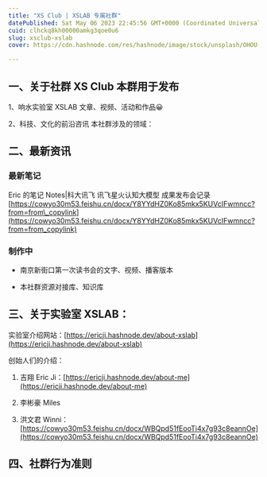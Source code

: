 ```yaml
---
title: "XS Club | XSLAB 专属社群"
datePublished: Sat May 06 2023 22:45:56 GMT+0000 (Coordinated Universal Time)
cuid: clhckq8kh00000amkg3qoe0u6
slug: xsclub-xslab
cover: https://cdn.hashnode.com/res/hashnode/image/stock/unsplash/OHOU-5UVIYQ/upload/0c9fb9b00927fd33868f0b84433f876c.jpeg

---
```


## 一、关于社群 XS Club 本群用于发布

1、响水实验室 XSLAB 文章、视频、活动和作品😀

2、科技、文化的前沿咨讯 本社群涉及的领域：

## 二、最新资讯

### 最新笔记

Eric 的笔记 Notes|科大讯飞 讯飞星火认知大模型 成果发布会记录 [https://cowyo30m53.feishu.cn/docx/Y8YYdHZ0Ko85mkx5KUVcIFwmncc?from=from\_copylink](https://cowyo30m53.feishu.cn/docx/Y8YYdHZ0Ko85mkx5KUVcIFwmncc?from=from_copylink)

### 制作中

* 南京新街口第一次读书会的文字、视频、播客版本
    
* 本社群资源对接库、知识库
    

## 三、关于实验室 XSLAB：

实验室介绍网站：[https://ericji.hashnode.dev/about-xslab](https://ericji.hashnode.dev/about-xslab)

创始人们的介绍：

1. 吉翔 Eric Ji：[https://ericji.hashnode.dev/about-me](https://ericji.hashnode.dev/about-me)
    
2. 李彬豪 Miles
    
3. 洪文君 Winni：[https://cowyo30m53.feishu.cn/docx/WBQpd51fEooTi4x7g93c8eannOe](https://cowyo30m53.feishu.cn/docx/WBQpd51fEooTi4x7g93c8eannOe)
    

## 四、社群行为准则